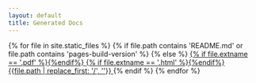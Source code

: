 ```yaml
---
layout: default
title: Generated Docs
---
```


<div class="list-group">
{% for file in site.static_files %}
	{% if file.path contains 'README.md' or file.path contains 'pages-build-version' %}
	{% else %}
	<a class="list-group-item" href="{{site.baseurl}}{{file.path}}">
		{% if file.extname == '.pdf' %}<i class="fa fa-file-pdf-o"></i>{%endif%}
		{% if file.extname == '.html' %}<i class="fa fa-globe"></i>{%endif%}		
		{{file.path | replace_first: '/', ''}}
	</a>
	{% endif %}
{% endfor %}
</div>
